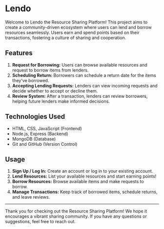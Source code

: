 <!DOCTYPE html>
<html lang="en">
<head>
    <meta charset="UTF-8">
    <meta name="viewport" content="width=device-width, initial-scale=1.0">
    
</head>
<body>
    <h1>Lendo</h1>
    <p>Welcome to Lendo the Resource Sharing Platform! This project aims to create a community-driven ecosystem where users can lend and borrow resources seamlessly. Users earn and spend points based on their transactions, fostering a culture of sharing and cooperation.</p>

    

<h2 id="features">Features</h2>
    <ol>
        <li><strong>Request for Borrowing:</strong> Users can browse available resources and request to borrow items from lenders.</li>
        <li><strong>Scheduling Return:</strong> Borrowers can schedule a return date for the items they've borrowed.</li>
        <li><strong>Accepting Lending Requests:</strong> Lenders can view incoming requests and decide whether to accept or decline them.</li>
        <li><strong>Review System:</strong> After a transaction, lenders can review borrowers, helping future lenders make informed decisions.</li>
  </ol>

<h2 id="technologies-used">Technologies Used</h2>
    <ul>
        <li>HTML, CSS, JavaScript (Frontend)</li>
        <li>Node.js, Express (Backend)</li>
        <li>MongoDB (Database)</li>
        <li>Git and GitHub (Version Control)</li>
    </ul>

  
      

  <h2 id="usage">Usage</h2>
    <ol>
        <li><strong>Sign Up / Log In:</strong> Create an account or log in to your existing account.</li>
        <li><strong>Lend Resources:</strong> List your available resources and start earning points!</li>
        <li><strong>Borrow Resources:</strong> Browse available items and make requests to borrow.</li>
        <li><strong>Manage Transactions:</strong> Keep track of borrowed items, schedule returns, and leave reviews.</li>
    </ol>

  
  

  <hr>
    <p>Thank you for checking out the Resource Sharing Platform! We hope it encourages a vibrant sharing community. If you have any questions or suggestions, feel free to reach out.</p>
</body>
</html>
